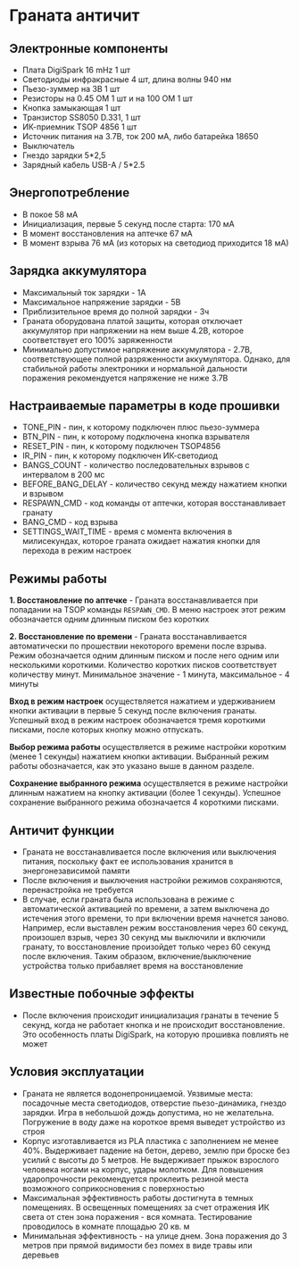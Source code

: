 # Граната античит
## Электронные компоненты
* Плата DigiSpark 16 mHz 1 шт
* Светодиоды инфракрасные 4 шт, длина волны 940 нм
* Пьезо-зуммер на 3В 1 шт
* Резисторы на 0.45 ОМ 1 шт и на 100 ОМ 1 шт
* Кнопка замыкающая 1 шт
* Транзистор SS8050 D.331, 1 шт
* ИК-приемник TSOP 4856 1 шт
* Источник питания на 3.7В, ток 200 мА, либо батарейка 18650
* Выключатель
* Гнездо зарядки 5*2,5
* Зарядный кабель USB-A / 5*2.5

## Энергопотребление
* В покое 58 мА
* Инициализация, первые 5 секунд после старта: 170 мА
* В момент восстановления на аптечке 67 мА
* В момент взрыва 76 мА (из которых на светодиод приходится 18 мА)

## Зарядка аккумулятора
* Максимальный ток зарядки - 1А
* Максимальное напряжение зарядки - 5В
* Приблизительное время до полной зарядки - 3ч
* Граната оборудована платой защиты, которая отключает аккумулятор при напряжении на нем выше 4.2В, которое соответствует его 100% заряженности
* Минимально допустимое напряжение аккумулятора - 2.7В, соответствующее полной разряженности аккумулятора. Однако, для стабильной работы электроники и нормальной дальности поражения рекомендуется напряжение не ниже 3.7В

## Настраиваемые параметры в коде прошивки
* TONE_PIN - пин, к которому подключен плюс пьезо-зуммера
* BTN_PIN - пин, к которому подключена кнопка взрывателя
* RESET_PIN - пин, к которому подключен TSOP4856
* IR_PIN - пин, к которому подключен ИК-светодиод
* BANGS_COUNT - количество последовательных взрывов с интервалом в 200 мс
* BEFORE_BANG_DELAY - количество секунд между нажатием кнопки и взрывом
* RESPAWN_CMD - код команды от аптечки, которая восстанавливает гранату
* BANG_CMD - код взрыва
* SETTINGS_WAIT_TIME - время с момента включения в милисекундах, которое граната ожидает нажатия кнопки для перехода в режим настроек

## Режимы работы
**1. Восстановление по аптечке** - Граната восстанавливается при попадании на TSOP команды `RESPAWN_CMD`. В меню настроек этот режим обозначается одним длинным писком без коротких

**2. Восстановление по времени** - Граната восстанавливается автоматически по прошествии некоторого времени после взрыва. Режим обозначается одним длинным писком и после него одним или несколькими короткими. Количество коротких писков соответствует количеству минут. Минимальное значение - 1 минута, максимальное - 4 минуты

**Вход в режим настроек** осуществляется нажатием и удерживанием кнопки активации в первые 5 секунд после включения гранаты. Успешный вход в режим настроек обозначается тремя короткими писками, после которых кнопку можно отпускать.

**Выбор режима работы** осуществляется в режиме настройки коротким (менее 1 секунды) нажатием кнопки активации. Выбранный режим работы обозначается, как это указано выше в данном разделе.

**Сохранение выбранного режима** осуществляется в режиме настройки длинным нажатием на кнопку активации (более 1 секунды). Успешное сохранение выбранного режима обозначается 4 короткими писками.

## Античит функции

* Граната не восстанавливается после включения или выключения питания, поскольку факт ее использования хранится в энергонезависимой памяти
* После включения и выключения настройки режимов сохраняются, перенастройка не требуется
* В случае, если граната была использована в режиме с автоматической активацией по времени, а затем выключена до истечения этого времени, то при включении время начнется заново. Например, если выставлен режим восстановления через 60 секунд, произошел взрыв, через 30 секунд мы выключили и включили гранату, то восстановление произойдет только через 60 секунд после включения. Таким образом, включение/выключение устройства только прибавляет время на восстановление

## Известные побочные эффекты
* После включения происходит инициализация гранаты в течение 5 секунд, когда не работает кнопка и не происходит восстановление. Это особенность платы DigiSpark, на которую прошивка повлиять не может

## Условия эксплуатации

* Граната не является водонепроницаемой. Уязвимые места: посадочные места светодиодов, отверстие пьезо-динамика, гнездо зарядки. Игра в небольшой дождь допустима, но не желательна. Погружение в воду даже на короткое время выведет устройство из строя
* Корпус изготавливается из PLA пластика с заполнением не менее 40%. Выдерживает падение на бетон, дерево, землю при броске без усилий с высоты до 5 метров. Не выдерживает прыжок взрослого человека ногами на корпус, удары молотком. Для повышения ударопрочности рекомендуется проклеить резиной места возможного соприкосновения с поверхностью
* Максимальная эффективность работы достигнута в темных помещениях. В освещенных помещениях за счет отражения ИК света от стен зона поражения - вся комната. Тестирование проводилось в комнате площадью 20 кв. м
* Минимальная эффективность - на улице днем. Зона поражения до 3 метров при прямой видимости без помех в виде травы или деревьев